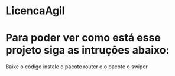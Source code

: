 # LicencaAgil
<h1>Para poder ver como está esse projeto siga as intruções abaixo:</h1>
<p>Baixe o código instale o pacote router e o pacote   o swiper</p>
